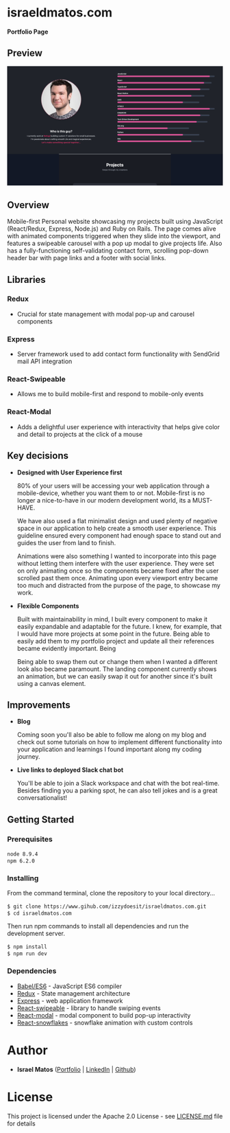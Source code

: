 # israeldmatos.com

__Portfolio Page__

## Preview
![Portfolio](./public/portfolio-website.png)

## Overview

  Mobile-first Personal website showcasing my projects built using JavaScript (React/Redux, Express, Node.js) and Ruby on Rails. The page comes alive with animated components triggered when they slide into the viewport, and features a swipeable carousel with a pop up modal to give projects life. Also has a fully-functioning self-validating contact form, scrolling pop-down header bar with page links and a footer with social links.

## Libraries

### Redux

* Crucial for state management with modal pop-up and carousel components

### Express

* Server framework used to add contact form functionality with SendGrid mail API integration

### React-Swipeable

* Allows me to build mobile-first and respond to mobile-only events

### React-Modal

* Adds a delightful user experience with interactivity that helps give color and detail to projects at the click of a mouse

## Key decisions

* **Designed with User Experience first**

  80% of your users will be accessing your web application through a mobile-device, whether you want them to or not.    Mobile-first is no longer a nice-to-have in our modern development world, its a MUST-HAVE.
  
  We have also used a flat minimalist design and used plenty of negative space in our application to help create a smooth user experience. This guideline ensured every component had enough space to stand out and guides the user from land to finish.
  
  Animations were also something I wanted to incorporate into this page without letting them interfere with the user experience.  They were set on only animating once so the components became fixed after the user scrolled past them once.  Animating upon every viewport entry became too much and distracted from the purpose of the page, to showcase my work.
  
* **Flexible Components**

  Built with maintainability in mind, I built every component to make it easily expandable and adaptable for the future.  I knew, for example, that I would have more projects at some point in the future.  Being able to easily add them to my portfolio project and update all their references became evidently important. Being 
  
  Being able to swap them out or change them when I wanted a different look also became paramount.  The landing component currently shows an animation, but we can easily swap it out for another since it's built using a canvas element.

## Improvements

* **Blog**

  Coming soon you'll also be able to follow me along on my blog and check out some tutorials on how to implement different functionality into your application and learnings I found important along my coding journey.

* **Live links to deployed Slack chat bot** 

  You'll be able to join a Slack workspace and chat with the bot real-time. Besides finding you a parking spot, he can also tell jokes and is a great conversationalist!

## Getting Started

### Prerequisites

```
node 8.9.4
npm 6.2.0
```

### Installing
From the command terminal, clone the repository to your local directory...
```
$ git clone https://www.gihub.com/izzydoesit/israeldmatos.com.git
$ cd israeldmatos.com
```

Then run npm commands to install all dependencies and run the development server.  

```
$ npm install
$ npm run dev
```

### Dependencies

* [Babel/ES6](http://babeljs.io) - JavaScript ES6 compiler
* [Redux](https://www.npmjs.com/package/body-parser) - State management architecture
* [Express](https://www.expressjs.com) - web application framework
* [React-swipeable]() - library to handle swiping events
* [React-modal]() - modal component to build pop-up interactivity
* [React-snowflakes]() - snowflake animation with custom controls


# Author
* **Israel Matos** ([Portfolio](https://www.israeldmatos.com) | [LinkedIn](https://linkedin.com/in/israedmatos) | [Github](https://github.com/izzydoesit))

# License

This project is licensed under the Apache 2.0 License - see [LICENSE.md](LICENSE.md) file for details
